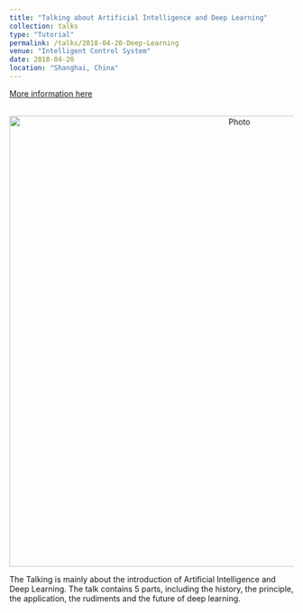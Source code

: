 ```yaml
---
title: "Talking about Artificial Intelligence and Deep Learning"
collection: talks
type: "Tutorial"
permalink: /talks/2018-04-20-Deep-Learning
venue: "Intelligent Control System"
date: 2018-04-20
location: "Shanghai, China"
---
```

[More information here](https://qianyeqiang.github.io/publications/2P%20A%20New%20Descriptor%20for%20Pedestrian%20Detection)

<p align="center">
  <img src="https://qianyeqiang.github.io/images/Intelligent Control System.jpg?raw=true" alt="Photo" style="width: 800px;"/> 
</p>

The Talking is mainly about the introduction of Artificial Intelligence and Deep Learning. The talk contains 5 parts, including the history, the principle, the application, the rudiments and the future of deep learning.
